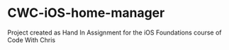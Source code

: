 # CWC-iOS-home-manager
Project created as Hand In Assignment for the iOS Foundations course of Code With Chris
